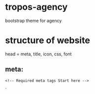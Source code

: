 # tropos-agency
bootstrap theme for agency

# structure of website
head = meta, title, icon, css, font

## meta:
`<!-- Required meta tags Start here -->
    `<meta charset="utf-8">
    <meta name="viewport" content="width=device-width, initial-scale=1, shrink-to-fit=no">
<!-- /Required meta tags End here -->`
